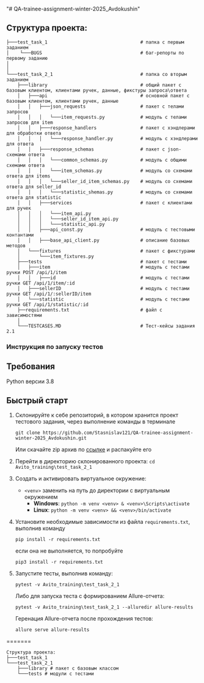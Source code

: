 "# QA-trainee-assignment-winter-2025_Avdokushin" 
## Структура проекта:
```
├───test_task_1                                  # папка с первым заданием
│    └───BUGS                                    # баг-репорты по первому заданию
│
│
└───test_task_2_1                                # папка со вторым заданием
    ├───library                                  # общий пакет с базовым клиентом, клиентами ручек, данные, фикстуры запроса\ответа
    │   ├───api                                  # основной пакет с базовым клиентом, клиентами ручек, данные 
    │   │   ├───json_requests                    # пакет с телами запросов
    │   │   │   └───item_requests.py             # модуль с телами запросов для item
    │   │   ├───response_handlers                # пакет с хэндлерами для обработки ответа
    │   │   │   └───response_handler.py          # модуль с хэндлерами для ответа
    │   │   ├───response_schemas                 # пакет с json-схемами ответа
    │   │   │   └───common_schemas.py            # модуль с общими схемами ответа
    │   │   │   └───item_schemas.py              # модуль со схемами ответа для items
    │   │   │   └───seller_id_item_schemas.py    # модуль со схемами ответа для seller_id
    │   │   │   └───statistic_shemas.py          # модуль со схемами ответа для statistic
    │   │   ├───services                         # пакет с клиентами для ручек
    │   │   │   └───item_api.py
    │   │   │   └───seller_id_item_api.py
    │   │   │   └───statistic_api.py
    │   │   ├───api_const.py                     # модуль с тестовыми контантами
    │   │   ├───base_api_client.py               # описание базовых методов
    │   └───fixtures                             # пакет с фикстурами
    │       └───item_fixtures.py          
    ├───tests                                    # пакет с тестами 
    │   ├───item                                 # модуль с тестами ручки POST /api/1/item
    │   │   ├───id                               # модуль с тестами ручки GET /api/1/item/:id
    │   ├───sellerID                             # модуль с тестами ручки GET /api/1/:sellerID/item
    │   └───statistic                            # модуль с тестами ручки GET /api/1/statistic/:id
    ├──requirements.txt                          # файл с зависимостями
    │
    └───TESTCASES.MD                             # Тест-кейсы задания 2.1
```

### Инструкция по запуску тестов
## Требования
Python версии 3.8

## Быстрый старт
1. Склонируйте к себе репозиторий, в котором хранится проект тестового задания, через выполнение команды в терминале
    ```
    git clone https://github.com/Stasnislav121/QA-trainee-assignment-winter-2025_Avdokushin.git
    ```
    Или скачайте zip архив по [ссылке](https://github.com/Stasnislav121/QA-trainee-assignment-winter-2025_Avdokushin/archive/refs/heads/main.zip) и распакуйте его


2. Перейти в директорию склонированного проекта: `cd Avito_training\test_task_2_1`
3. Создать и активировать виртуальное окружение: 
   - `<venv>` заменить на путь до директории с виртуальным окружением
      - **Windows**: `python -m venv <venv> & <venv>\Scripts\activate`
      - **Linux**: `python -m venv <venv> && <venv>/bin/activate`
4. Установите необходимые зависимости из файла `requirements.txt`, выполнив команду  
   ```
   pip install -r requirements.txt
   ```
   если она не выполняется, то попробуйте
   ```
   pip3 install -r requirements.txt
   ```
5. Запустите тесты, выполнив команду: 
   ```
   pytest -v Avito_training\test_task_2_1
   ```
   Либо для запуска теста с формированием Allure-отчета: 
   ```
   pytest -v Avito_training\test_task_2_1 --alluredir allure-results
   ```
   Геренация Allure-отчета после прохождения тестов: 
   ```
   allure serve allure-results
   ```
=======
```
Структура проекта:
├───test_task_1
└───test_task_2_1
    ├───library # пакет с базовым классом
    └───tests # модули с тестами
```